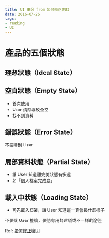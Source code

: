```yaml
---
title: UI 筆記 from 如何修正壞UI
date: 2016-07-26
tags:
- reading
- UI
---
```


# 產品的五個狀態

<!-- more -->

## 理想狀態（Ideal State）

## 空白狀態（Empty State）
- 首次使用
- User 清除導致全空
- 找不到資料

## 錯誤狀態（Error State）
<div class="tip">
	不要嚇到 User
</div>

## 局部資料狀態（Partial State）
- 讓 User 知道離完美狀態有多遠
- 如「個人檔案完成度」

## 載入中狀態（Loading State）
- 可先載入框架，讓 User 知道這一頁會長什麼樣子

<div class="tip">
	不要讓 User 撞牆，要他有用的建議或不一樣的途徑
</div>

Ref: [如何修正壞UI](https://medium.com/@zonble/%E7%BF%BB%E8%AD%AF-%E5%A6%82%E4%BD%95%E4%BF%AE%E6%AD%A3%E5%A3%9E-ui-2f972da15d5b#.n50384v8h)

